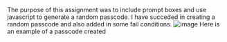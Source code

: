 The purpose of this assignment was to include prompt boxes and use javascript to generate a random passcode. I have succeded in creating a random passcode and also added in some fail conditions.
![image](https://user-images.githubusercontent.com/106410591/178642483-7bab2f06-fb40-4c5e-b4bd-cebe1c027be5.png)
Here is an example of a passcode created
